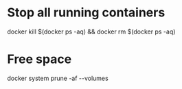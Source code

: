 # Stop all running containers

docker kill $(docker ps -aq) && docker rm $(docker ps -aq)

# Free space

docker system prune -af --volumes
